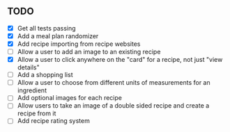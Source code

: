 ## TODO

- [x] Get all tests passing
- [x] Add a meal plan randomizer
- [x] Add recipe importing from recipe websites
- [ ] Allow a user to add an image to an existing recipe
- [x] Allow a user to click anywhere on the "card" for a recipe, not just "view details"
- [ ] Add a shopping list
- [ ] Allow a user to choose from different units of measurements for an ingredient
- [ ] Add optional images for each recipe
- [ ] Allow users to take an image of a double sided recipe and create a recipe from it
- [ ] Add recipe rating system